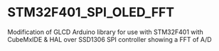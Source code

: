 # STM32F401_SPI_OLED_FFT
 Modification of GLCD Arduino library for use with STM32F401 with  CubeMxIDE  & HAL over SSD1306 SPI controller showing a FFT of A/D 

